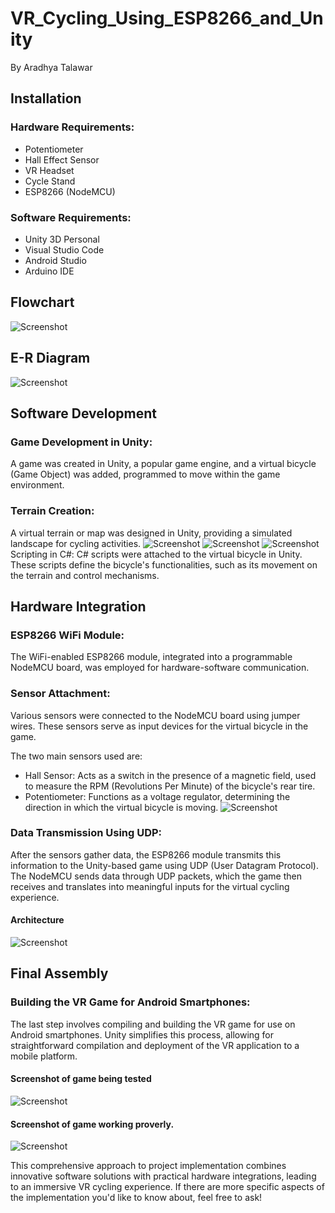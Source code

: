 # VR_Cycling_Using_ESP8266_and_Unity

By Aradhya Talawar

## Installation
### Hardware Requirements:
* Potentiometer
* Hall Effect Sensor
* VR Headset
* Cycle Stand
* ESP8266 (NodeMCU)

### Software Requirements:
* Unity 3D Personal
* Visual Studio Code
* Android Studio
* Arduino IDE

## Flowchart
![Screenshot](Img/start%20working.jpg)

## E-R Diagram
![Screenshot](Img/ER_Digram.png)

## Software Development

### Game Development in Unity:

A game was created in Unity, a popular game engine, and a virtual bicycle (Game Object) was added, programmed to move within the game environment.

### Terrain Creation:

A virtual terrain or map was designed in Unity, providing a simulated landscape for cycling activities.
![Screenshot](Img/21.jfif)
![Screenshot](Img/1.jfif)
![Screenshot](Img/3.jfif)
Scripting in C#:
C# scripts were attached to the virtual bicycle in Unity. These scripts define the bicycle's functionalities, such as its movement on the terrain and control mechanisms.

## Hardware Integration
### ESP8266 WiFi Module:

The WiFi-enabled ESP8266 module, integrated into a programmable NodeMCU board, was employed for hardware-software communication.

### Sensor Attachment:

Various sensors were connected to the NodeMCU board using jumper wires. These sensors serve as input devices for the virtual bicycle in the game.

The two main sensors used are:

* Hall Sensor: Acts as a switch in the presence of a magnetic field, used to measure the RPM (Revolutions Per Minute) of the bicycle's rear tire.
* Potentiometer: Functions as a voltage regulator, determining the direction in which the virtual bicycle is moving.
![Screenshot](Img/hardware.jfif)
### Data Transmission Using UDP:

After the sensors gather data, the ESP8266 module transmits this information to the Unity-based game using UDP (User Datagram Protocol).
The NodeMCU sends data through UDP packets, which the game then receives and translates into meaningful inputs for the virtual cycling experience.

#### Architecture
![Screenshot](Img/Architecture.png)

## Final Assembly

### Building the VR Game for Android Smartphones:
The last step involves compiling and building the VR game for use on Android smartphones. Unity simplifies this process, allowing for straightforward compilation and deployment of the VR application to a mobile platform.

#### Screenshot of game being tested
![Screenshot](Img/vr%20test%20app.jpg)

#### Screenshot of game working proverly.
![Screenshot](Img/implemented%20game.jfif)

This comprehensive approach to project implementation combines innovative software solutions with practical hardware integrations, leading to an immersive VR cycling experience. If there are more specific aspects of the implementation you'd like to know about, feel free to ask!
